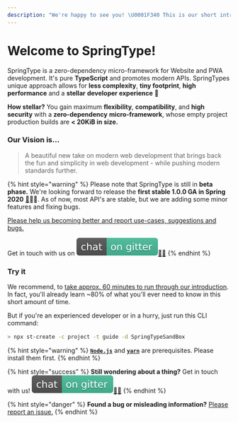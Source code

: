 ```yaml
---
description: "We're happy to see you! \U0001F340 This is our short introduction to SpringType. Have fun! \U0001F603"
---
```


# Welcome to SpringType!

SpringType is a zero-dependency micro-framework for Website and PWA development. It's pure **TypeScript** and promotes modern APIs. SpringTypes unique approach allows for **less complexity**, **tiny footprint**, **high performance** and a **stellar** **developer experience** 🚀

**How stellar?** You gain maximum **flexibility**, **compatibility**, and **high security** with a **zero-dependency** **micro-framework**, whose empty project production builds are **&lt; 20KiB in size.**

### Our Vision is...

> A beautiful new take on modern web development that brings back the fun and simplicity in web development - while pushing modern standards further.

{% hint style="warning" %}
Please note that SpringType is still in **beta phase.** We're looking forward to release the **first stable 1.0.0 GA in Spring 2020** [🌱](https://emojipedia.org/seedling/)🚀😎. As of now, most API's are stable, but we are adding some minor features and fixing bugs.

[Please help us becoming better and report use-cases, suggestions and bugs.](https://github.com/springtype-org/springtype/issues)

Get in touch with us on  [![](.gitbook/assets/gitter.svg)](https://gitter.im/springtype-official/springtype?utm_source=badge&utm_medium=badge&utm_campaign=pr-badge)[💬](https://emojipedia.org/speech-balloon/)[🤓](https://emojipedia.org/nerd-face/)
{% endhint %}

### Try it

We recommend, to [take approx. 60 minutes to run through our introduction](introduction/). In fact, you'll already learn ~80% of what you'll ever need to know in this short amount of time.

But if you're an experienced developer or in a hurry, just run this CLI command:

```bash
> npx st-create -c project -t guide -d SpringTypeSandBox
```

{% hint style="warning" %}
[**`Node.js`**](https://nodejs.org) and [**`yarn`**](https://classic.yarnpkg.com/en/docs/install) are prerequisites. Please install them first.
{% endhint %}

{% hint style="success" %}
**Still wondering about a thing?** Get in touch with us! [![](.gitbook/assets/gitter.svg)](https://gitter.im/springtype-official/springtype?utm_source=badge&utm_medium=badge&utm_campaign=pr-badge)[💬](https://emojipedia.org/speech-balloon/)[🤓](https://emojipedia.org/nerd-face/)
{% endhint %}

{% hint style="danger" %}
**Found a bug or misleading information?** [Please report an issue.](https://github.com/springtype-org/springtype/issues)
{% endhint %}

